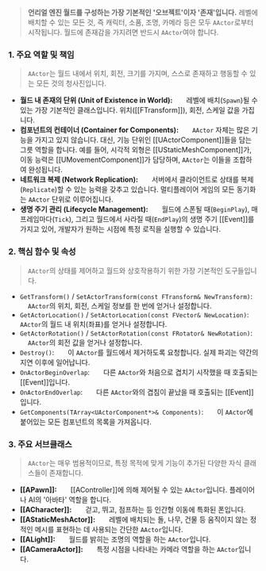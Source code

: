 > **언리얼 엔진 월드를 구성하는 가장 기본적인 '오브젝트'이자 '존재'입니다.** 레벨에 배치할 수 있는 모든 것, 즉 캐릭터, 소품, 조명, 카메라 등은 모두 `AActor`로부터 시작됩니다. 월드에 존재감을 가지려면 반드시 `AActor`여야 합니다.

### **1. 주요 역할 및 책임**
> `AActor`는 월드 내에서 위치, 회전, 크기를 가지며, 스스로 존재하고 행동할 수 있는 모든 것의 청사진입니다.
* **월드 내 존재의 단위 (Unit of Existence in World):**
      레벨에 배치(`Spawn`)될 수 있는 가장 기본적인 클래스입니다. 위치([[FTransform]]), 회전, 스케일 값을 가집니다.
* **컴포넌트의 컨테이너 (Container for Components):**
      `AActor` 자체는 많은 기능을 가지고 있지 않습니다. 대신, 기능 단위인 [[UActorComponent]]들을 담는 그릇 역할을 합니다. 예를 들어, 시각적 외형은 [[UStaticMeshComponent]]가, 이동 능력은 [[UMovementComponent]]가 담당하며, `AActor`는 이들을 조합하여 완성됩니다.
* **네트워크 복제 (Network Replication):**
      서버에서 클라이언트로 상태를 복제(`Replicate`)할 수 있는 능력을 갖추고 있습니다. 멀티플레이어 게임의 모든 동기화는 `AActor` 단위로 이루어집니다.
* **생명 주기 관리 (Lifecycle Management):**
      월드에 스폰될 때(`BeginPlay`), 매 프레임마다(`Tick`), 그리고 월드에서 사라질 때(`EndPlay`)의 생명 주기 [[Event]]를 가지고 있어, 개발자가 원하는 시점에 특정 로직을 실행할 수 있습니다.

### **2. 핵심 함수 및 속성**
> `AActor`의 상태를 제어하고 월드와 상호작용하기 위한 가장 기본적인 도구들입니다.
* `GetTransform()` / `SetActorTransform(const FTransform& NewTransform)`:
      `AActor`의 위치, 회전, 스케일 정보를 한 번에 얻거나 설정합니다.
* `GetActorLocation()` / `SetActorLocation(const FVector& NewLocation)`:
	`AActor`의 월드 내 위치(좌표)를 얻거나 설정합니다.
* `GetActorRotation()` / `SetActorRotation(const FRotator& NewRotation)`:
      `AActor`의 회전 값을 얻거나 설정합니다.
* `Destroy()`:
      이 `AActor`를 월드에서 제거하도록 요청합니다. 실제 파괴는 약간의 지연 이후에 일어납니다.
* `OnActorBeginOverlap`:
      다른 `AActor`와 처음으로 겹치기 시작했을 때 호출되는 [[Event]]입니다.
* `OnActorEndOverlap`:
      다른 `AActor`와의 겹침이 끝났을 때 호출되는 [[Event]]입니다.
* `GetComponents(TArray<UActorComponent*>& Components)`:
      이 `AActor`에 붙어있는 모든 컴포넌트의 목록을 가져옵니다.

### **3. 주요 서브클래스**
> `AActor`는 매우 범용적이므로, 특정 목적에 맞게 기능이 추가된 다양한 자식 클래스들이 존재합니다.
* **[[APawn]]:**
      [[AController]]에 의해 제어될 수 있는 `AActor`입니다. 플레이어나 AI의 '아바타' 역할을 합니다.
* **[[ACharacter]]:**
      걷고, 뛰고, 점프하는 등 인간형 이동에 특화된 폰입니다.
* **[[AStaticMeshActor]]:**
      레벨에 배치되는 돌, 나무, 건물 등 움직이지 않는 정적인 메시를 표현하는 데 사용되는 간단한 `AActor`입니다.
* **[[ALight]]:**
      월드를 밝히는 조명의 역할을 하는 `AActor`입니다.
* **[[ACameraActor]]:**
      특정 시점을 나타내는 카메라 역할을 하는 `AActor`입니다.